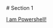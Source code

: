 <div id="section1" class="section">
# Section 1

<a href="#" id="include" class="powershell" data-interactive="0">I am Powershell!
<!--         
!include(src/include.ps1)
-->
</a> 


</div>
